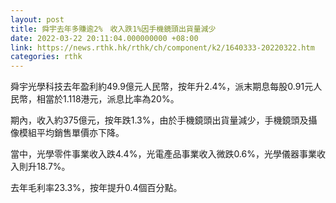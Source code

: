 ```yaml
---
layout: post
title: 舜宇去年多賺逾2%　收入跌1%因手機鏡頭出貨量減少
date: 2022-03-22 20:11:04.000000000 +08:00
link: https://news.rthk.hk/rthk/ch/component/k2/1640333-20220322.htm
categories: rthk
---
```


舜宇光學科技去年盈利約49.9億元人民幣，按年升2.4%，派末期息每股0.91元人民幣，相當於1.118港元，派息比率為20%。

期內，收入約375億元，按年跌1.3%，由於手機鏡頭出貨量減少，手機鏡頭及攝像模組平均銷售單價亦下降。

當中，光學零件事業收入跌4.4%，光電產品事業收入微跌0.6%，光學儀器事業收入則升18.7%。

去年毛利率23.3%，按年提升0.4個百分點。
